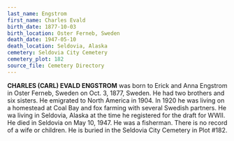 ```yaml
---
last_name: Engstrom
first_name: Charles Evald
birth_date: 1877-10-03
birth_location: Oster Ferneb, Sweden
death_date: 1947-05-10
death_location: Seldovia, Alaska
cemetery: Seldovia City Cemetery
cemetery_plot: 182
source_file: Cemetery Directory
---
```

**CHARLES (CARL) EVALD ENGSTROM** was born to Erick and Anna Engstrom in Oster Ferneb, Sweden on Oct. 3, 1877, Sweden. He had two brothers and six sisters.  He emigrated to North America in 1904. In 1920 he was living on a homestead at Coal Bay and fox farming with several Swedish partners. He wa living in Seldovia, Alaska at the time he registered for the draft for WWII. He died in Seldovia on May 10, 1947.  He was a fisherman.  There is no record of a wife or children.  He is buried in the Seldovia City Cemetery in Plot #182.  
